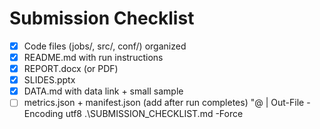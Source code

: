 
# Submission Checklist
- [x] Code files (jobs/, src/, conf/) organized
- [x] README.md with run instructions
- [x] REPORT.docx (or PDF)
- [x] SLIDES.pptx
- [x] DATA.md with data link + small sample
- [ ] metrics.json + manifest.json (add after run completes)
"@ | Out-File -Encoding utf8 .\SUBMISSION_CHECKLIST.md -Force
